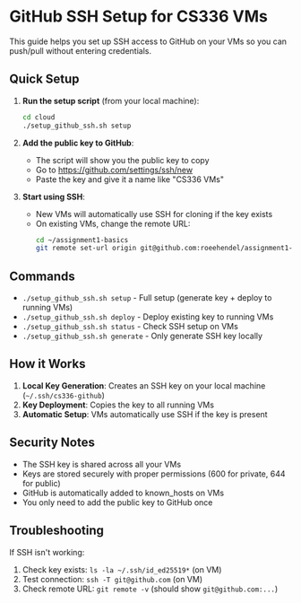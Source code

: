 # GitHub SSH Setup for CS336 VMs

This guide helps you set up SSH access to GitHub on your VMs so you can push/pull without entering credentials.

## Quick Setup

1. **Run the setup script** (from your local machine):
   ```bash
   cd cloud
   ./setup_github_ssh.sh setup
   ```

2. **Add the public key to GitHub**:
   - The script will show you the public key to copy
   - Go to https://github.com/settings/ssh/new
   - Paste the key and give it a name like "CS336 VMs"

3. **Start using SSH**:
   - New VMs will automatically use SSH for cloning if the key exists
   - On existing VMs, change the remote URL:
     ```bash
     cd ~/assignment1-basics
     git remote set-url origin git@github.com:roeehendel/assignment1-basics.git
     ```

## Commands

- `./setup_github_ssh.sh setup` - Full setup (generate key + deploy to running VMs)
- `./setup_github_ssh.sh deploy` - Deploy existing key to running VMs  
- `./setup_github_ssh.sh status` - Check SSH setup on VMs
- `./setup_github_ssh.sh generate` - Only generate SSH key locally

## How it Works

1. **Local Key Generation**: Creates an SSH key on your local machine (`~/.ssh/cs336-github`)
2. **Key Deployment**: Copies the key to all running VMs
3. **Automatic Setup**: VMs automatically use SSH if the key is present

## Security Notes

- The SSH key is shared across all your VMs
- Keys are stored securely with proper permissions (600 for private, 644 for public)
- GitHub is automatically added to known_hosts on VMs
- You only need to add the public key to GitHub once

## Troubleshooting

If SSH isn't working:
1. Check key exists: `ls -la ~/.ssh/id_ed25519*` (on VM)
2. Test connection: `ssh -T git@github.com` (on VM)  
3. Check remote URL: `git remote -v` (should show `git@github.com:...`) 